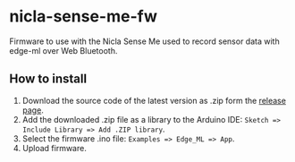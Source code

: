 # nicla-sense-me-fw

Firmware to use with the Nicla Sense Me used to record sensor data with edge-ml over Web Bluetooth.

## How to install

1. Download the source code of the latest version as .zip form the [release page](https://github.com/edge-ml/nicla-sense-me-fw/releases).
2. Add the downloaded .zip file as a library to the Arduino IDE: `Sketch => Include Library => Add .ZIP library`.
3. Select the firmware .ino file: `Examples => Edge_ML => App`.
4. Upload firmware.
